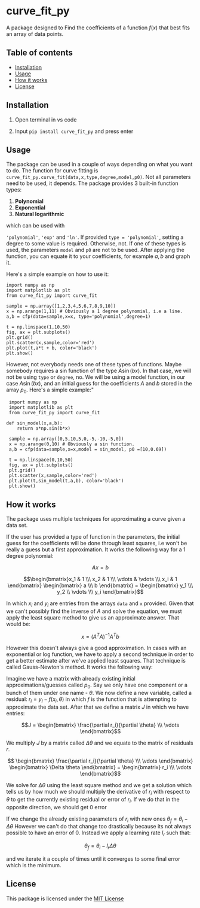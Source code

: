 # curve_fit_py
A package designed to Find the coefficients of a function $f(x)$ that best fits an array of data points.

## Table of contents
- [Installation](#installation)
- [Usage](#usage)
- [How it works](#how-it-works)
- [License](#license)

## Installation
1. Open terminal in vs code

2. Input ``pip install curve_fit_py`` and press enter

## Usage
The package can be used in a couple of ways depending on what you want to do.
The function for curve fitting is ``curve_fit_py.curve_fit(data,x,type,degree,model,p0)``. Not all parameters need to be used, it depends. 
The package provides 3 built-in function types:
1. **Polynomial**
2. **Exponential**
3. **Natural logarithmic**

which can be used with

 ``'polynomial'``, ``'exp'``  and ``'ln'``. If provided ``type = 'polynomial'``, setting a degree to some value is required. Otherwise, not. If one of these types is used, the parameters ``model`` and ``p0`` are not to be used. After applying the function, you can equate it to your coefficients, for example $a,b$ and graph it.

 Here's a simple example on how to use it:

 ```
 import numpy as np
 import matplotlib as plt
 from curve_fit_py import curve_fit

 sample = np.array([1,2,3,4,5,6,7,8,9,10]) 
 x = np.arange(1,11) # Obviously a 1 degree polynomial, i.e a line.
 a,b = cfp(data=sample,x=x, type='polynomial',degree=1)

 t = np.linspace(1,10,50)
 fig, ax = plt.subplots()
 plt.grid()
 plt.scatter(x,sample,color='red')
 plt.plot(t,a*t + b, color='black')
 plt.show()
```

However, not everybody needs one of these types of functions. Maybe somebody requires a sin function of the type $A\sin(bx)$. In that case, we will not be using ``type`` or ``degree``, no. We will be using a model function, in our case $A\sin(bx)$, and an initial guess for the coefficients $A$ and $b$ stored in the array $p_0$. Here's a simple example:"

```
 import numpy as np
 import matplotlib as plt
 from curve_fit_py import curve_fit

def sin_model(x,a,b):
    return a*np.sin(b*x)

 sample = np.array([0,5,10,5,0,-5,-10,-5,0]) 
 x = np.arange(0,10) # Obviously a sin function.
 a,b = cfp(data=sample,x=x,model = sin_model, p0 =[10,0.69])

 t = np.linspace(0,10,50)
 fig, ax = plt.subplots()
 plt.grid()
 plt.scatter(x,sample,color='red')
 plt.plot(t,sin_model(t,a,b), color='black')
 plt.show()
```

## How it works

The package uses multiple techniques for approximating a curve given a data set.

If the user has provided a type of function in the parameters, the initial guess for the coefficients will be done through least squares, i.e won't be really a guess but a first approximation. It works the following way for a 1 degree polynomial:

$$Ax = b$$

$$\begin{bmatrix}x_1 & 1 \\\ x_2 & 1 \\\ \vdots & \vdots \\\ x_i & 1 \end{bmatrix} \begin{bmatrix} a \\\ b \end{bmatrix} = \begin{bmatrix} y_1 \\\ y_2 \\ \vdots \\\ y_i \end{bmatrix}$$

In which $x_i$ and $y_i$ are entries from the arrays ``data`` and ``x`` provided. Given that we can't possibly find the inverse of $A$ and solve the equation, we must apply the least square method to give us an approximate answer. That would be:

$$x = (A^TA)^{-1}A^Tb$$

However this doesn't always give a good approximation. In cases with an exponential or log function, we have to apply a second technique in order to get a better estimate after we've applied least squares. That technique is called Gauss-Newton's method. It works the following way:

Imagine we have a matrix with already existing initial approximations/guesses called $p_0$. Say we only have one component or a bunch of them under one name - $\theta$. We now define a new variable, called a residual: $r_i = y_i - f(x_i,\theta)$ in which $f$ is the function that is attempting to approximate the data set. After that we define a matrix $J$ in which we have entries:

$$J = \begin{bmatrix} \frac{\partial r_i}{\partial \theta} \\\ \vdots \end{bmatrix}$$

We multiply $J$ by a matrix called $\Delta \theta$ and we equate to the matrix of residuals $r$.

$$ \begin{bmatrix} \frac{\partial r_i}{\partial \theta} \\\ \vdots \end{bmatrix} \begin{bmatrix} \Delta \theta \end{bmatrix} = \begin{bmatrix} r_i \\\ \vdots \end{bmatrix}$$

We solve for $\Delta \theta$ using the least square method and we get a solution which tells us by how much we should multiply the derivative of $r_i$ with respect to $\theta$ to get the currently existing residual or error of $r_i$. If we do that in the opposite direction, we should get 0 error

If we change the already existing parameters of $r_i$ with new ones $\theta_f = \theta_i - \Delta \theta$ However we can't do that change too drastically because its not always possible to have an error of 0. Instead we apply a learning rate $l_r$ such that:

$$\theta_f = \theta_i - l_r \Delta \theta$$

and we iterate it a couple of times until it converges to some final error which is the minimum.

## License

This package is licensed under the [MIT License](LICENSE.txt)
